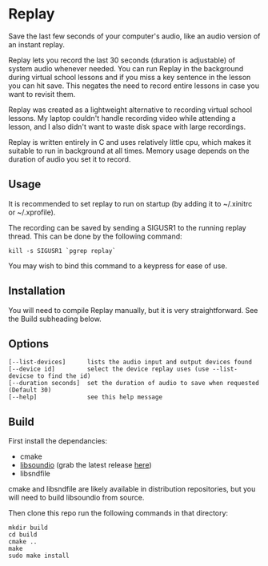 # Replay
Save the last few seconds of your computer's audio, like an audio version of an instant replay.

Replay lets you record the last 30 seconds (duration is adjustable) of system audio whenever needed. You can run Replay in the background during virtual school lessons and if you miss a key sentence in the lesson you can hit save. This negates the need to record entire lessons in case you want to revisit them.

Replay was created as a lightweight alternative to recording virtual school lessons. My laptop couldn't handle recording video while attending a lesson, and I also didn't want to waste disk space with large recordings.

Replay is written entirely in C and uses relatively little cpu, which makes it suitable to run in background at all times. Memory usage depends on the duration of audio you set it to record.

## Usage

It is recommended to set replay to run on startup (by adding it to ~/.xinitrc or ~/.xprofile).

The recording can be saved by sending a SIGUSR1 to the running replay thread. This can be done by the following command:
```
kill -s SIGUSR1 `pgrep replay`
```
You may wish to bind this command to a keypress for ease of use.

## Installation

You will need to compile Replay manually, but it is very straightforward. See the Build subheading below. 

## Options
```
[--list-devices]      lists the audio input and output devices found 
[--device id]         select the device replay uses (use --list-devicse to find the id)
[--duration seconds]  set the duration of audio to save when requested (Default 30)
[--help]              see this help message
```
## Build

First install the dependancies:
- cmake
- [libsoundio](https://github.com/andrewrk/libsoundio) (grab the latest release [here](https://github.com/andrewrk/libsoundio/releases))
- libsndfile

cmake and libsndfile are likely available in distribution repositories, but you will need to build libsoundio from source.

Then clone this repo run the following commands in that directory:

```
mkdir build
cd build
cmake ..
make
sudo make install
```


